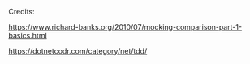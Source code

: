 Credits:

https://www.richard-banks.org/2010/07/mocking-comparison-part-1-basics.html

https://dotnetcodr.com/category/net/tdd/
